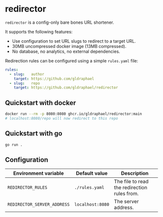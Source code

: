 # redirector

`redirector` is a config-only bare bones URL shortener. 

It supports the following features:

* Use configuration to set URL slugs to redirect to a target URL.
* 30MB uncompressed docker image (13MB compressed).
* No database, no analytics, no external dependencies.

Redirection rules can be configured using a simple `rules.yaml` file:

```yaml
rules:
  - slug:   author
    target: https://github.com/gldraphael
  - slug:   repo
    target: https://github.com/gldraphael/redirector
```

## Quickstart with docker

```sh
docker run --rm -p 8080:8080 ghcr.io/gldraphael/redirector:main
# localhost:8080/repo will now redirect to this repo
```

## Quickstart with go

```sh
go run .
```

## Configuration

Environment variable        | Default value    | Description
----------------------------|------------------|----------------------
`REDIRECTOR_RULES`          | `./rules.yaml`   | The file to read the redirection rules from.
`REDIRECTOR_SERVER_ADDRESS` | `localhost:8080` | The server address.
